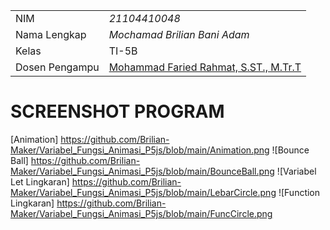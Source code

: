 |  |  |
|--|--|
| NIM | *21104410048* |
| Nama Lengkap | *Mochamad Brilian Bani Adam* |
| Kelas | TI-5B |
| Dosen Pengampu | [Mohammad Faried Rahmat, S.ST., M.Tr.T](https://github.com/fariedrahmat) |

# SCREENSHOT PROGRAM
[Animation] https://github.com/Brilian-Maker/Variabel_Fungsi_Animasi_P5js/blob/main/Animation.png
![Bounce Ball] https://github.com/Brilian-Maker/Variabel_Fungsi_Animasi_P5js/blob/main/BounceBall.png
![Variabel Let Lingkaran] https://github.com/Brilian-Maker/Variabel_Fungsi_Animasi_P5js/blob/main/LebarCircle.png
![Function Lingkaran] https://github.com/Brilian-Maker/Variabel_Fungsi_Animasi_P5js/blob/main/FuncCircle.png
